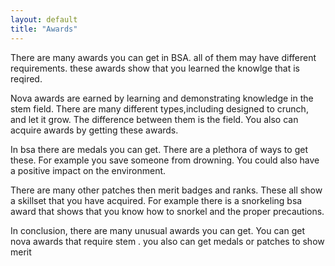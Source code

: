 ```yaml
---
layout: default
title: "Awards"
---
```


 There are many awards you can get in BSA. all of them may have different requirements. these awards show that you learned the knowlge that is reqired.

  Nova awards are earned by learning and demonstrating knowledge in the stem field. There are many different types,including designed to crunch, and let it grow. The difference between them is the field. You also can acquire awards by getting these awards.
  
   In bsa there are medals you can get. There are a plethora of ways to get these. For example you save someone from drowning. You could also have a positive impact on the environment.
  
  There are many other patches then merit badges and ranks. These all show a skillset that you have acquired. For example there is a snorkeling bsa award that shows that you know how to snorkel and the proper precautions.
  
  In conclusion, there are many unusual awards you can get. You can get nova awards  that require stem . you also can get medals  or patches  to show merit
